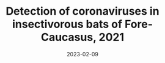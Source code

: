 ---
title: "Detection of coronaviruses in insectivorous bats of Fore-Caucasus, 2021"
collection: publications
permalink: /publication/2023-02-09-paper-7
#excerpt: 'The study focuses on the threat of Coronaviruses (CoVs), particularly those originating from bats, due to their high mutation rate. A meta-analysis found a 9.8% prevalence of CoVs in bats. The study conducted a qPCR screening of CoVs in the bat population of Fore-Caucasus and attempted to characterize them using metagenomic NGS. CoV RNA was detected in 5 samples, indicating a 3.33% prevalence in these locations. BetaCoVs reads were identified in the raw metagenomic NGS data, but detailed characterization was limited due to low RNA concentration. The study suggests a need for further research using deeper metagenomic NGS for detailed CoV characterization.'
date: 2023-02-09
venue: 'Scientific reports'
paperurl: 'http://iliapopov17.github.io/files/Papers/Detection of coronaviruses in insectivorous bats of Fore-Caucasus, 2021.pdf'
link: 'https://www.scopus.com/record/display.uri?eid=2-s2.0-85147786220&origin=resultslist'
citation: 'Popov, I.V.; Ohlopkova, O.V.; Donnik, I.M.; Zolotukhin, P.V.; Umanets, A.; Golovin, S.N.; Malinovkin, A.V.; Belanova, A.A.; Lipilkin, P.V.; Lipilkina, T.A.; <b>Popov, I.V.</b>; et al. Detection of Coronaviruses in Insectivorous Bats of Fore-Caucasus, 2021. <i>Sci. Rep.</i> 2023, 13, doi:10.1038/s41598-023-29099-6.'
---